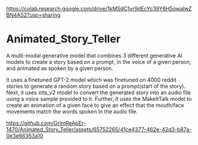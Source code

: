 https://colab.research.google.com/drive/1kMSdC1vr9dEcYc39Y6H5owaIwZBN4A52?usp=sharing

# Animated_Story_Teller
A multi-modal generative model that combines 3 different generative AI models to create a story based on a prompt, in the voice of a given person, and animated as spoken by a given person.

It uses a finetuned GPT-2 model which was finetuned on 4000 reddit stories to generate a random story based on a prompt(start of the story).
Next, it uses xtts_v2 model to convert the generated story into an audio file using a voice sample provided to it.
Further, it uses the MakeItTalk model to create an animation of a given face to give an effect that the mouth/face movements match the words spoken in the audio file.


https://github.com/GrImReApEr-1470/Animated_Story_Teller/assets/65752265/41ce4377-462e-42d3-b87a-0e3e66353a10

